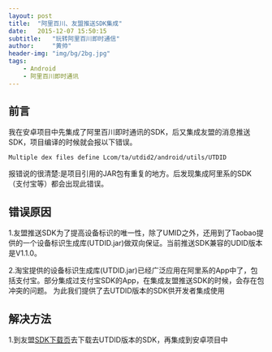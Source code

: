 ```yaml
---
layout: post
title:  "阿里百川、友盟推送SDK集成"
date:   2015-12-07 15:50:15
subtitle:   "玩转阿里百川即时通信"
author:     "黄帅"
header-img: "img/bg/2bg.jpg"
tags:
    - Android 
    - 阿里百川即时通讯
---
```



## 前言

我在安卓项目中先集成了阿里百川即时通讯的SDK，后又集成友盟的消息推送SDK，项目编译的时候就会报以下错误。

```
Multiple dex files define Lcom/ta/utdid2/android/utils/UTDID
```

报错说的很清楚:是项目引用的JAR包有重复的地方。后发现集成阿里系的SDK（支付宝等）都会出现此错误。

## 错误原因

1.友盟推送SDK为了提高设备标识的唯一性，除了UMID之外，还用到了Taobao提供的一个设备标识生成库(UTDID.jar)做双向保证。当前推送SDK兼容的UDID版本是V1.1.0。 

2.淘宝提供的设备标识生成库(UTDID.jar)已经广泛应用在阿里系的App中了，包括支付宝。部分集成过支付宝SDK的App，在集成友盟推送SDK的时候，会存在包冲突的问题。 为此我们提供了去UTDID版本的SDK供开发者集成使用

## 解决方法

1.到友盟[SDK下载页](http://dev.umeng.com/push/android/sdk-download)去下载去UTDID版本的SDK，再集成到安卓项目中





